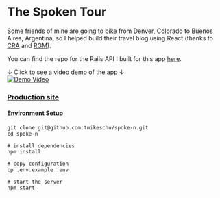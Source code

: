 # The Spoken Tour
Some friends of mine are going to bike from Denver, Colorado to Buenos Aires, Argentina, so I helped build their travel blog using React (thanks to [CRA](https://github.com/facebookincubator/create-react-app) and [RGM](https://github.com/tomchentw/react-google-maps)).

You can find the repo for the Rails API I built for this app [here](https://github.com/tmikeschu/spoke-n-api).

↓ Click to see a video demo of the app ↓  
[![Demo Video](https://img.youtube.com/vi/f4KtCjMEZM8/0.jpg)](http://www.youtube.com/watch?v=f4KtCjMEZM8 "The Spoken Tour Demo")




### [Production site](http://www.thespokentour.com)

#### Environment Setup

```
git clone git@github.com:tmikeschu/spoke-n.git
cd spoke-n

# install dependencies
npm install

# copy configuration
cp .env.example .env

# start the server
npm start
```
